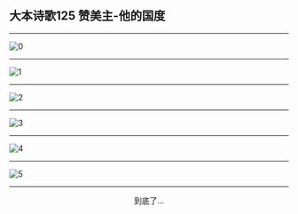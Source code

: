 
## 大本诗歌125 赞美主-他的国度
        
<div id="aplayer0"></div>

<div id="aplayer1"></div>

<div id="aplayer2"></div>

---

<img alt="0" data-original="https://cdn.jsdelivr.net/gh/k34869/shi/data/d0121/0">

---

<img alt="1" data-original="https://cdn.jsdelivr.net/gh/k34869/shi/data/d0121/1">

---

<img alt="2" data-original="https://cdn.jsdelivr.net/gh/k34869/shi/data/d0121/2">

---

<img alt="3" data-original="https://cdn.jsdelivr.net/gh/k34869/shi/data/d0121/3">

---

<img alt="4" data-original="https://cdn.jsdelivr.net/gh/k34869/shi/data/d0121/4">

---

<img alt="5" data-original="https://cdn.jsdelivr.net/gh/k34869/shi/data/d0121/5">

---

<p style="text-align: center">到底了...</p>

<script src="/js/dist-view.js"></script>

<script>
MAIN.id = 'd0121';
        
const ap0 = new APlayer({
    container: document.getElementById('aplayer0'),
    volume: 1,
    loop: 'none',
    preload: 'none',
    audio: [{
        name: 'D125.mp3',
        artist: '大本诗歌',
        url: 'https://res.wx.qq.com/voice/getvoice?mediaid=MzI0NTk3MDM5M18yMjQ3NTE4OTYx',
        cover: '/favicon'
    }]
});
const ap1 = new APlayer({
    container: document.getElementById('aplayer1'),
    volume: 1,
    loop: 'none',
    preload: 'none',
    audio: [{
        name: 'D125第一节领唱.mp3',
        artist: '大本诗歌',
        url: 'https://res.wx.qq.com/voice/getvoice?mediaid=MzI0NTk3MDM5M18yMjQ3NTE4OTYy',
        cover: '/favicon'
    }]
});
const ap2 = new APlayer({
    container: document.getElementById('aplayer2'),
    volume: 1,
    loop: 'none',
    preload: 'none',
    audio: [{
        name: 'D125教唱版.mp3',
        artist: '大本诗歌',
        url: 'https://res.wx.qq.com/voice/getvoice?mediaid=MzI0NTk3MDM5M18yMjQ3NTE4OTYz',
        cover: '/favicon'
    }]
});
</script>
